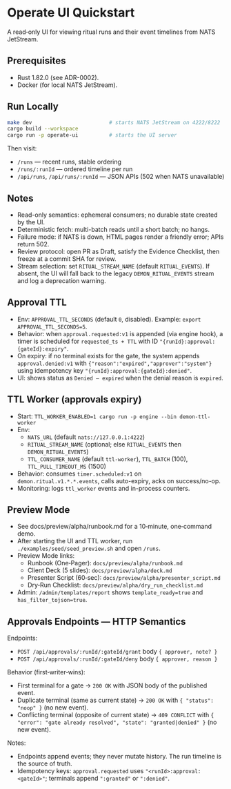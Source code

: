 # Operate UI Quickstart

A read‑only UI for viewing ritual runs and their event timelines from NATS JetStream.

## Prerequisites
- Rust 1.82.0 (see ADR-0002).
- Docker (for local NATS JetStream).

## Run Locally
```bash
make dev                         # starts NATS JetStream on 4222/8222
cargo build --workspace
cargo run -p operate-ui          # starts the UI server
```

Then visit:
- `/runs` — recent runs, stable ordering
- `/runs/:runId` — ordered timeline per run
- `/api/runs`, `/api/runs/:runId` — JSON APIs (502 when NATS unavailable)

## Notes
- Read-only semantics: ephemeral consumers; no durable state created by the UI.
- Deterministic fetch: multi-batch reads until a short batch; no hangs.
- Failure mode: if NATS is down, HTML pages render a friendly error; APIs return 502.
- Review protocol: open PR as Draft, satisfy the Evidence Checklist, then freeze at a commit SHA for review.
- Stream selection: set `RITUAL_STREAM_NAME` (default `RITUAL_EVENTS`). If absent, the UI will fall back to the legacy `DEMON_RITUAL_EVENTS` stream and log a deprecation warning.

## Approval TTL

- Env: `APPROVAL_TTL_SECONDS` (default `0`, disabled). Example: `export APPROVAL_TTL_SECONDS=5`.
- Behavior: when `approval.requested:v1` is appended (via engine hook), a timer is scheduled for `requested_ts + TTL` with ID `"{runId}:approval:{gateId}:expiry"`.
- On expiry: if no terminal exists for the gate, the system appends `approval.denied:v1` with `{"reason":"expired","approver":"system"}` using idempotency key `"{runId}:approval:{gateId}:denied"`.
- UI: shows status as `Denied — expired` when the denial reason is `expired`.

## TTL Worker (approvals expiry)

- Start: `TTL_WORKER_ENABLED=1 cargo run -p engine --bin demon-ttl-worker`
- Env:
  - `NATS_URL` (default `nats://127.0.0.1:4222`)
  - `RITUAL_STREAM_NAME` (optional; else `RITUAL_EVENTS` then `DEMON_RITUAL_EVENTS`)
  - `TTL_CONSUMER_NAME` (default `ttl-worker`), `TTL_BATCH` (100), `TTL_PULL_TIMEOUT_MS` (1500)
- Behavior: consumes `timer.scheduled:v1` on `demon.ritual.v1.*.*.events`, calls auto-expiry, acks on success/no-op.
- Monitoring: logs `ttl_worker` events and in-process counters.

## Preview Mode

- See docs/preview/alpha/runbook.md for a 10‑minute, one‑command demo.
 - After starting the UI and TTL worker, run `./examples/seed/seed_preview.sh` and open `/runs`.
 - Preview Mode links:
   - Runbook (One‑Pager): `docs/preview/alpha/runbook.md`
   - Client Deck (5 slides): `docs/preview/alpha/deck.md`
   - Presenter Script (60‑sec): `docs/preview/alpha/presenter_script.md`
   - Dry‑Run Checklist: `docs/preview/alpha/dry_run_checklist.md`
- Admin: `/admin/templates/report` shows `template_ready=true` and `has_filter_tojson=true`.

## Approvals Endpoints — HTTP Semantics

Endpoints:
- `POST /api/approvals/:runId/:gateId/grant` body `{ approver, note? }`
- `POST /api/approvals/:runId/:gateId/deny` body `{ approver, reason }`

Behavior (first‑writer‑wins):
- First terminal for a gate → `200 OK` with JSON body of the published event.
- Duplicate terminal (same as current state) → `200 OK` with `{ "status": "noop" }` (no new event).
- Conflicting terminal (opposite of current state) → `409 CONFLICT` with `{ "error": "gate already resolved", "state": "granted|denied" }` (no new event).

Notes:
- Endpoints append events; they never mutate history. The run timeline is the source of truth.
- Idempotency keys: `approval.requested` uses `"<runId>:approval:<gateId>"`; terminals append `":granted"` or `":denied"`.
